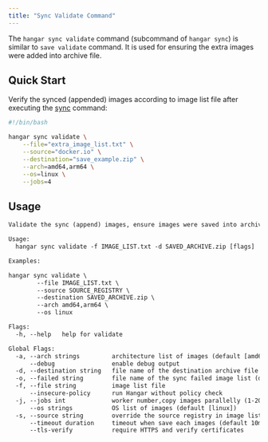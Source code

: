 ```yaml
---
title: "Sync Validate Command"
---
```


The `hangar sync validate` command (subcommand of `hangar sync`) is similar to `save validate` command. It is used for ensuring the extra images were added into archive file.

## Quick Start

Verify the synced (appended) images according to image list file after executing the [sync](sync#quick-start) command:

```bash
#!/bin/bash

hangar sync validate \
    --file="extra_image_list.txt" \
    --source="docker.io" \
    --destination="save_example.zip" \
    --arch=amd64,arm64 \
    --os=linux \
    --jobs=4
```

## Usage

```txt title="hangar sync validate --help"
Validate the sync (append) images, ensure images were saved into archive file

Usage:
  hangar sync validate -f IMAGE_LIST.txt -d SAVED_ARCHIVE.zip [flags]

Examples:

hangar sync validate \
        --file IMAGE_LIST.txt \
        --source SOURCE_REGISTRY \
        --destination SAVED_ARCHIVE.zip \
        --arch amd64,arm64 \
        --os linux

Flags:
  -h, --help   help for validate

Global Flags:
  -a, --arch strings         architecture list of images (default [amd64,arm64])
      --debug                enable debug output
  -d, --destination string   file name of the destination archive file
  -o, --failed string        file name of the sync failed image list (default "sync-failed.txt")
  -f, --file string          image list file
      --insecure-policy      run Hangar without policy check
  -j, --jobs int             worker number,copy images parallelly (1-20) (default 1)
      --os strings           OS list of images (default [linux])
  -s, --source string        override the source registry in image list
      --timeout duration     timeout when save each images (default 10m0s)
      --tls-verify           require HTTPS and verify certificates
```

